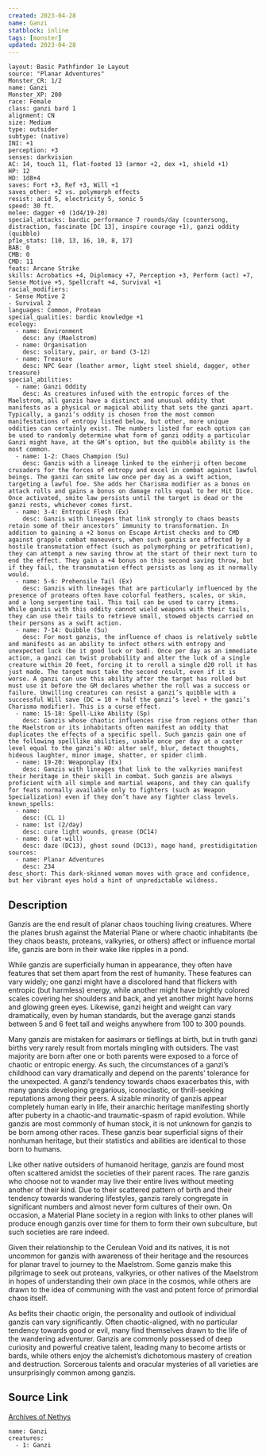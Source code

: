 ```yaml
---
created: 2023-04-28
name: Ganzi
statblock: inline
tags: [monster]
updated: 2023-04-28
---
```

```statblock
layout: Basic Pathfinder 1e Layout
source: "Planar Adventures"
Monster_CR: 1/2
name: Ganzi
Monster_XP: 200
race: Female
class: ganzi bard 1
alignment: CN
size: Medium
type: outsider
subtype: (native)
INI: +1
perception: +3
senses: darkvision
AC: 14, touch 11, flat-footed 13 (armor +2, dex +1, shield +1)
HP: 12
HD: 1d8+4
saves: Fort +3, Ref +3, Will +1
saves_other: +2 vs. polymorph effects
resist: acid 5, electricity 5, sonic 5
speed: 30 ft.
melee: dagger +0 (1d4/19-20)
special_attacks: bardic performance 7 rounds/day (countersong, distraction, fascinate [DC 13], inspire courage +1), ganzi oddity (quibble)
pf1e_stats: [10, 13, 16, 10, 8, 17]
BAB: 0
CMB: 0
CMD: 11
feats: Arcane Strike
skills: Acrobatics +4, Diplomacy +7, Perception +3, Perform (act) +7, Sense Motive +5, Spellcraft +4, Survival +1
racial_modifiers:
- Sense Motive 2
- Survival 2
languages: Common, Protean
special_qualities: bardic knowledge +1
ecology:
  - name: Environment
    desc: any (Maelstrom)
  - name: Organisation
    desc: solitary, pair, or band (3-12)
  - name: Treasure
    desc: NPC Gear (leather armor, light steel shield, dagger, other treasure)
special_abilities:
  - name: Ganzi Oddity
    desc: As creatures infused with the entropic forces of the Maelstrom, all ganzis have a distinct and unusual oddity that manifests as a physical or magical ability that sets the ganzi apart. Typically, a ganzi’s oddity is chosen from the most common manifestations of entropy listed below, but other, more unique oddities can certainly exist. The numbers listed for each option can be used to randomly determine what form of ganzi oddity a particular Ganzi might have, at the GM’s option, but the quibble ability is the most common.
  - name: 1-2: Chaos Champion (Su)
    desc: Ganzis with a lineage linked to the einherji often become crusaders for the forces of entropy and excel in combat against lawful beings. The ganzi can smite law once per day as a swift action, targeting a lawful foe. She adds her Charisma modifier as a bonus on attack rolls and gains a bonus on damage rolls equal to her Hit Dice. Once activated, smite law persists until the target is dead or the ganzi rests, whichever comes first.
  - name: 3-4: Entropic Flesh (Ex)
    desc: Ganzis with lineages that link strongly to chaos beasts retain some of their ancestors’ immunity to transformation. In addition to gaining a +2 bonus on Escape Artist checks and to CMD against grapple combat maneuvers, when such ganzis are affected by a hostile transmutation effect (such as polymorphing or petrification), they can attempt a new saving throw at the start of their next turn to end the effect. They gain a +4 bonus on this second saving throw, but if they fail, the transmutation effect persists as long as it normally would.
  - name: 5-6: Prehensile Tail (Ex)
    desc: Ganzis with lineages that are particularly influenced by the presence of proteans often have colorful feathers, scales, or skin, and a long serpentine tail. This tail can be used to carry items. While ganzis with this oddity cannot wield weapons with their tails, they can use their tails to retrieve small, stowed objects carried on their persons as a swift action.
  - name: 7-14: Quibble (Su)
    desc: For most ganzis, the influence of chaos is relatively subtle and manifests as an ability to infect others with entropy and unexpected luck (be it good luck or bad). Once per day as an immediate action, a ganzi can twist probability and alter the luck of a single creature within 20 feet, forcing it to reroll a single d20 roll it has just made. The target must take the second result, even if it is worse. A ganzi can use this ability after the target has rolled but must use it before the GM declares whether the roll was a success or failure. Unwilling creatures can resist a ganzi’s quibble with a successful Will save (DC = 10 + half the ganzi’s level + the ganzi’s Charisma modifier). This is a curse effect.
  - name: 15-18: Spell-Like Ability (Sp)
    desc: Ganzis whose chaotic influences rise from regions other than the Maelstrom or its inhabitants often manifest an oddity that duplicates the effects of a specific spell. Such ganzis gain one of the following spelllike abilities, usable once per day at a caster level equal to the ganzi’s HD: alter self, blur, detect thoughts, hideous laughter, minor image, shatter, or spider climb.
  - name: 19-20: Weaponplay (Ex)
    desc: Ganzis with lineages that link to the valkyries manifest their heritage in their skill in combat. Such ganzis are always proficient with all simple and martial weapons, and they can qualify for feats normally available only to fighters (such as Weapon Specialization) even if they don’t have any fighter class levels.
known_spells:
  - name:
    desc: (CL 1)
  - name: 1st (2/day)
    desc: cure light wounds, grease (DC14)
  - name: 0 (at-will)
    desc: daze (DC13), ghost sound (DC13), mage hand, prestidigitation
sources:
  - name: Planar Adventures
    desc: 234
desc_short: This dark-skinned woman moves with grace and confidence, but her vibrant eyes hold a hint of unpredictable wildness.
```
## Description
Ganzis are the end result of planar chaos touching living creatures. Where the planes brush against the Material Plane or where chaotic inhabitants (be they chaos beasts, proteans, valkyries, or others) affect or influence mortal life, ganzis are born in their wake like ripples in a pond.

 While ganzis are superficially human in appearance, they often have features that set them apart from the rest of humanity. These features can vary widely; one ganzi might have a discolored hand that flickers with entropic (but harmless) energy, while another might have brightly colored scales covering her shoulders and back, and yet another might have horns and glowing green eyes. Likewise, ganzi height and weight can vary dramatically, even by human standards, but the average ganzi stands between 5 and 6 feet tall and weighs anywhere from 100 to 300 pounds.

 Many ganzis are mistaken for aasimars or tieflings at birth, but in truth ganzi births very rarely result from mortals mingling with outsiders. The vast majority are born after one or both parents were exposed to a force of chaotic or entropic energy. As such, the circumstances of a ganzi’s childhood can vary dramatically and depend on the parents’ tolerance for the unexpected. A ganzi’s tendency towards chaos exacerbates this, with many ganzis developing gregarious, iconoclastic, or thrill-seeking reputations among their peers. A sizable minority of ganzis appear completely human early in life, their anarchic heritage manifesting shortly after puberty in a chaotic-and traumatic-spasm of rapid evolution. While ganzis are most commonly of human stock, it is not unknown for ganzis to be born among other races. These ganzis bear superficial signs of their nonhuman heritage, but their statistics and abilities are identical to those born to humans.

 Like other native outsiders of humanoid heritage, ganzis are found most often scattered amidst the societies of their parent races. The rare ganzis who choose not to wander may live their entire lives without meeting another of their kind. Due to their scattered pattern of birth and their tendency towards wandering lifestyles, ganzis rarely congregate in significant numbers and almost never form cultures of their own. On occasion, a Material Plane society in a region with links to other planes will produce enough ganzis over time for them to form their own subculture, but such societies are rare indeed.

 Given their relationship to the Cerulean Void and its natives, it is not uncommon for ganzis with awareness of their heritage and the resources for planar travel to journey to the Maelstrom. Some ganzis make this pilgrimage to seek out proteans, valkyries, or other natives of the Maelstrom in hopes of understanding their own place in the cosmos, while others are drawn to the idea of communing with the vast and potent force of primordial chaos itself.

 As befits their chaotic origin, the personality and outlook of individual ganzis can vary significantly. Often chaotic-aligned, with no particular tendency towards good or evil, many find themselves drawn to the life of the wandering adventurer. Ganzis are commonly possessed of deep curiosity and powerful creative talent, leading many to become artists or bards, while others enjoy the alchemist’s dichotomous mastery of creation and destruction. Sorcerous talents and oracular mysteries of all varieties are unsurprisingly common among ganzis.
## Source Link
[Archives of Nethys](https://aonprd.com/MonsterDisplay.aspx?ItemName=Ganzi)
```encounter-table
name: Ganzi
creatures:
  - 1: Ganzi
```
